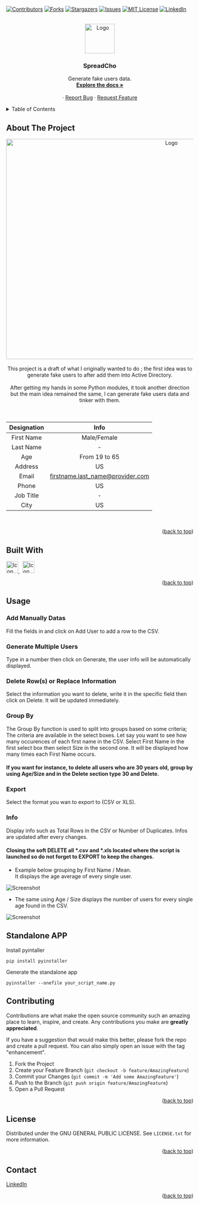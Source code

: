 <a name="readme-top"></a>

[![Contributors][contributors-shield]](https://github.com/gelndjj/SpreadCho/graphs/contributors)
[![Forks][forks-shield]](https://github.com/gelndjj/SpreadCho/forks)
[![Stargazers][stars-shield]](https://github.com/gelndjj/SpreadCho/stargazers)
[![Issues][issues-shield]](https://github.com/gelndjj/SpreadCho/issues)
[![MIT License][license-shield]](https://github.com/gelndjj/SpreadCho/blob/main/LICENSE)
[![LinkedIn][linkedin-shield]](https://www.linkedin.com/in/jonathanduthil/)


<!-- PROJECT LOGO -->
<br />
<div align="center">
  <a href="https://github.com/gelndjj/"SpreadCho">
    <img src="https://github.com/gelndjj/SpreadCho/blob/main/resources/image.png" alt="Logo" width="80" height="80">
  </a>

  <h3 align="center">SpreadCho</h3>

  <p align="center">
    Generate fake users data. 
    <br />
    <a href="https://github.com/gelndjj/SpreadCho"><strong>Explore the docs »</strong></a>
    <br />
    <br />
    ·
    <a href="https://github.com/gelndjj/SpreadCho/issues">Report Bug</a>
    ·
    <a href="https://github.com/gelndjj/SpreadCho/issues">Request Feature</a>
  </p>
</div>



<!-- TABLE OF CONTENTS -->
<details>
  <summary>Table of Contents</summary>
  <ol>
    <li>
      <a href="#about-the-project">About The Project</a>
      <ul>
        <li><a href="#built-with">Built With</a></li>
      </ul>
    </li>
    <li><a href="#usage">Usage</a></li>
    <li><a href="#contributing">Contributing</a></li>
    <li><a href="#license">License</a></li>
    <li><a href="#contact">Contact</a></li>

  </ol>
</details>


<!-- ABOUT THE PROJECT -->
## About The Project
<div align="center">
<img src="https://github.com/gelndjj/SpreadCho/blob/main/resources/main_windows.png" alt="Logo" width="874" height="593">
</br>
</br>
This project is a draft of what I originally wanted to do ; the first idea was to generate fake users to after add them into Active Directory.
</br>
</br>
After getting my hands in some Python modules, it took another direction but the main idea remained the same, I can generate fake users data and tinker with them. 
</br>
</br>
</br>

| 	Designation	 |         	Info                    |
|:-------------:|:--------------------------------:|
|  First Name   |           Male/Female            |
|   Last Name   |                -                 |
|      Age      |          From 19 to 65           |
|    Address    |                US                |
|     Email     | firstname.last_name@provider.com |
|     Phone     |                US                |
|   Job Title   |                -                 |
|     City      |                US                |

</br>
</div>

<p align="right">(<a href="#readme-top">back to top</a>)</p>

## Built With

<a href="https://www.python.org">
<img src="https://github.com/gelndjj/SpreadCho/blob/main/resources/py_icon.png" alt="Icon" width="32" height="32">
</a>
&nbsp;
<a href="https://customtkinter.tomschimansky.com">
<img src="https://github.com/gelndjj/SpreadCho/blob/main/resources/ctk_icon.png" alt="Icon" width="32" height="32">
</a>

<p align="right">(<a href="#readme-top">back to top</a>)</p>

<!-- USAGE EXAMPLES -->
## Usage

### Add Manually Datas<br />
Fill the fields in and click on Add User to add a row to the CSV.<br />

### Generate Multiple Users<br />
Type in a number then click on Generate, the user info will be automatically displayed.<br />

### Delete Row(s) or Replace Information<br />
Select the information you want to delete, write it in the specific field then click on Delete. It will be updated immediately.<br />

### Group By
The Group By function is used to split into groups based on some criteria; The criteria are available in the select boxes. Let say you want to see how many occurences of each first name in the CSV. Select First Name in the first select box then select Size in the second one. It will be displayed  how many times each First Name occurs.<br />

#### If you want for instance, to delete all users who are 30 years old, group by using Age/Size and in the Delete section type 30 and Delete.

### Export
Select the format you wan to export to (CSV or XLS).<br />

### Info
Display info such as Total Rows in the CSV or Number of Duplicates. Infos are updated after every changes.

#### Closing the soft DELETE all *.csv and *.xls located where the script is launched so do not forget to EXPORT to keep the changes.

* Example below grouping by First Name / Mean.<br />It displays the age average of every single user.<br />

![Screenshot](https://github.com/gelndjj/SpreadCho/blob/main/resources/avg_age.png)

* The same using Age / Size displays the number of users for every single age found in the CSV.<br />

![Screenshot](https://github.com/gelndjj/SpreadCho/blob/main/resources/unique_age.png)

<!-- GETTING STARTED -->
## Standalone APP

Install pyintaller
```
pip install pyinstaller
```
Generate the standalone app
```
pyinstaller --onefile your_script_name.py
```


<!-- CONTRIBUTING -->
## Contributing

Contributions are what make the open source community such an amazing place to learn, inspire, and create. Any contributions you make are **greatly appreciated**.

If you have a suggestion that would make this better, please fork the repo and create a pull request. You can also simply open an issue with the tag "enhancement".


1. Fork the Project
2. Create your Feature Branch (`git checkout -b feature/AmazingFeature`)
3. Commit your Changes (`git commit -m 'Add some AmazingFeature'`)
4. Push to the Branch (`git push origin feature/AmazingFeature`)
5. Open a Pull Request

<p align="right">(<a href="#readme-top">back to top</a>)</p>



<!-- LICENSE -->
## License

Distributed under the GNU GENERAL PUBLIC LICENSE. See `LICENSE.txt` for more information.

<p align="right">(<a href="#readme-top">back to top</a>)</p>



<!-- CONTACT -->
## Contact


[LinkedIn](https://github.com/gelndjj/SpreadCho)

<p align="right">(<a href="#readme-top">back to top</a>)</p>


<!-- MARKDOWN LINKS & IMAGES -->
<!-- https://www.markdownguide.org/basic-syntax/#reference-style-links -->
[contributors-shield]: https://img.shields.io/github/contributors/othneildrew/Best-README-Template.svg?style=for-the-badge
[contributors-url]: https://github.com/othneildrew/Best-README-Template/graphs/contributors
[forks-shield]: https://img.shields.io/github/forks/othneildrew/Best-README-Template.svg?style=for-the-badge
[forks-url]: https://github.com/othneildrew/Best-README-Template/network/members
[stars-shield]: https://img.shields.io/github/stars/othneildrew/Best-README-Template.svg?style=for-the-badge
[stars-url]: https://github.com/othneildrew/Best-README-Template/stargazers
[issues-shield]: https://img.shields.io/github/issues/othneildrew/Best-README-Template.svg?style=for-the-badge
[issues-url]: https://github.com/othneildrew/Best-README-Template/issues
[license-shield]: https://img.shields.io/github/license/othneildrew/Best-README-Template.svg?style=for-the-badge
[license-url]: https://github.com/othneildrew/Best-README-Template/blob/master/LICENSE.txt
[linkedin-shield]: https://img.shields.io/badge/-LinkedIn-black.svg?style=for-the-badge&logo=linkedin&colorB=555
[linkedin-url]: https://linkedin.com/in/othneildrew
[product-screenshot]: images/screenshot.png
[Next.js]: https://img.shields.io/badge/next.js-000000?style=for-the-badge&logo=nextdotjs&logoColor=white
[Next-url]: https://nextjs.org/
[React.js]: https://img.shields.io/badge/React-20232A?style=for-the-badge&logo=react&logoColor=61DAFB
[React-url]: https://reactjs.org/
[Vue.js]: https://img.shields.io/badge/Vue.js-35495E?style=for-the-badge&logo=vuedotjs&logoColor=4FC08D
[Vue-url]: https://vuejs.org/
[Angular.io]: https://img.shields.io/badge/Angular-DD0031?style=for-the-badge&logo=angular&logoColor=white
[Angular-url]: https://angular.io/
[Svelte.dev]: https://img.shields.io/badge/Svelte-4A4A55?style=for-the-badge&logo=svelte&logoColor=FF3E00
[Svelte-url]: https://svelte.dev/
[Laravel.com]: https://img.shields.io/badge/Laravel-FF2D20?style=for-the-badge&logo=laravel&logoColor=white
[Laravel-url]: https://laravel.com
[Bootstrap.com]: https://img.shields.io/badge/Bootstrap-563D7C?style=for-the-badge&logo=bootstrap&logoColor=white
[Bootstrap-url]: https://getbootstrap.com
[JQuery.com]: https://img.shields.io/badge/jQuery-0769AD?style=for-the-badge&logo=jquery&logoColor=white
[JQuery-url]: https://jquery.com 
